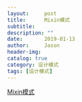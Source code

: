 ```yaml
---
layout:     post
title:      Mixin模式
subtitle:   
description: ""
date:       2019-01-13
author:     Jason
header-img:
catalog: true
category: 设计模式
tags: [设计模式]
---
```


[Mixin模式](http://www.cnblogs.com/xybaby/p/6484262.html)